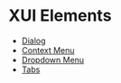 # XUI Elements

- [Dialog](./dialog.md)
- [Context Menu](./context.md)
- [Dropdown Menu](./dropdown.md)
- [Tabs](./tabs.md)
